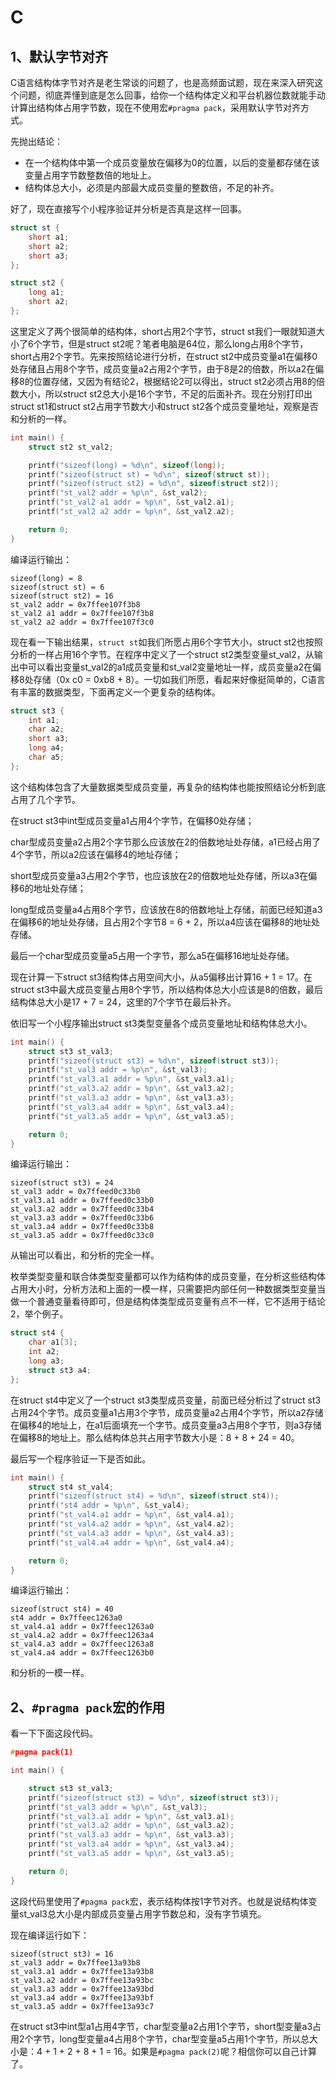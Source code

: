 # C

## 1、默认字节对齐
C语言结构体字节对齐是老生常谈的问题了，也是高频面试题，现在来深入研究这个问题，彻底弄懂到底是怎么回事，给你一个结构体定义和平台机器位数就能手动计算出结构体占用字节数，现在不使用宏`#pragma pack`，采用默认字节对齐方式。

先抛出结论：

- 在一个结构体中第一个成员变量放在偏移为0的位置，以后的变量都存储在该变量占用字节数整数倍的地址上。
- 结构体总大小，必须是内部最大成员变量的整数倍，不足的补齐。

好了，现在直接写个小程序验证并分析是否真是这样一回事。
```c
struct st {
    short a1;
    short a2;
    short a3;
};

struct st2 {
    long a1;
    short a2;
};
```
这里定义了两个很简单的结构体，short占用2个字节，struct st我们一眼就知道大小了6个字节，但是struct st2呢？笔者电脑是64位，那么long占用8个字节，short占用2个字节。先来按照结论进行分析，在struct st2中成员变量a1在偏移0处存储且占用8个字节，成员变量a2占用2个字节，由于8是2的倍数，所以a2在偏移8的位置存储，又因为有结论2，根据结论2可以得出，struct st2必须占用8的倍数大小，所以struct st2总大小是16个字节，不足的后面补齐。现在分别打印出struct st1和struct st2占用字节数大小和struct st2各个成员变量地址，观察是否和分析的一样。
```c
int main() {
    struct st2 st_val2;

    printf("sizeof(long) = %d\n", sizeof(long));
    printf("sizeof(struct st) = %d\n", sizeof(struct st));
    printf("sizeof(struct st2) = %d\n", sizeof(struct st2));
    printf("st_val2 addr = %p\n", &st_val2);
    printf("st_val2 a1 addr = %p\n", &st_val2.a1);
    printf("st_val2 a2 addr = %p\n", &st_val2.a2);

    return 0;
}
```
编译运行输出：
```
sizeof(long) = 8
sizeof(struct st) = 6
sizeof(struct st2) = 16
st_val2 addr = 0x7ffee107f3b8
st_val2 a1 addr = 0x7ffee107f3b8
st_val2 a2 addr = 0x7ffee107f3c0
```
现在看一下输出结果，`struct st`如我们所愿占用6个字节大小，struct st2也按照分析的一样占用16个字节。在程序中定义了一个struct st2类型变量st_val2，从输出中可以看出变量st_val2的a1成员变量和st_val2变量地址一样，成员变量a2在偏移8处存储（0x c0 = 0xb8 + 8）。一切如我们所愿，看起来好像挺简单的，C语言有丰富的数据类型，下面再定义一个更复杂的结构体。
```c
struct st3 {
    int a1;
    char a2;
    short a3;
    long a4;
    char a5;
};
```
这个结构体包含了大量数据类型成员变量，再复杂的结构体也能按照结论分析到底占用了几个字节。

在struct st3中int型成员变量a1占用4个字节，在偏移0处存储；

char型成员变量a2占用2个字节那么应该放在2的倍数地址处存储，a1已经占用了4个字节，所以a2应该在偏移4的地址存储；

short型成员变量a3占用2个字节，也应该放在2的倍数地址处存储，所以a3在偏移6的地址处存储；

long型成员变量a4占用8个字节，应该放在8的倍数地址上存储，前面已经知道a3在偏移6的地址处存储，且占用2个字节8 = 6 + 2，所以a4应该在偏移8的地址处存储。

最后一个char型成员变量a5占用一个字节，那么a5在偏移16地址处存储。

现在计算一下struct st3结构体占用空间大小，从a5偏移出计算16 + 1 = 17。在struct st3中最大成员变量占用8个字节，所以结构体总大小应该是8的倍数，最后结构体总大小是17 + 7 = 24，这里的7个字节在最后补齐。

依旧写一个小程序输出struct st3类型变量各个成员变量地址和结构体总大小。

```c
int main() {
    struct st3 st_val3;
    printf("sizeof(struct st3) = %d\n", sizeof(struct st3));
    printf("st_val3 addr = %p\n", &st_val3);
    printf("st_val3.a1 addr = %p\n", &st_val3.a1);
    printf("st_val3.a2 addr = %p\n", &st_val3.a2);
    printf("st_val3.a3 addr = %p\n", &st_val3.a3);
    printf("st_val3.a4 addr = %p\n", &st_val3.a4);
    printf("st_val3.a5 addr = %p\n", &st_val3.a5);

    return 0;
}
```
编译运行输出：
```
sizeof(struct st3) = 24
st_val3 addr = 0x7ffeed0c33b0
st_val3.a1 addr = 0x7ffeed0c33b0
st_val3.a2 addr = 0x7ffeed0c33b4
st_val3.a3 addr = 0x7ffeed0c33b6
st_val3.a4 addr = 0x7ffeed0c33b8
st_val3.a5 addr = 0x7ffeed0c33c0
```
从输出可以看出，和分析的完全一样。

枚举类型变量和联合体类型变量都可以作为结构体的成员变量，在分析这些结构体占用大小时，分析方法和上面的一模一样，只需要把内部任何一种数据类型变量当做一个普通变量看待即可，但是结构体类型成员变量有点不一样，它不适用于结论2，举个例子。

```c
struct st4 {
    char a1[3];
    int a2;
    long a3;
    struct st3 a4;
};
```
在struct st4中定义了一个struct st3类型成员变量，前面已经分析过了struct st3占用24个字节。成员变量a1占用3个字节，成员变量a2占用4个字节，所以a2存储在偏移4的地址上，在a1后面填充一个字节。成员变量a3占用8个字节，则a3存储在偏移8的地址上。那么结构体总共占用字节数大小是：8 +  8 + 24 = 40。

最后写一个程序验证一下是否如此。

```c
int main() {
    struct st4 st_val4;
    printf("sizeof(struct st4) = %d\n", sizeof(struct st4));
    printf("st4 addr = %p\n", &st_val4);
    printf("st_val4.a1 addr = %p\n", &st_val4.a1);
    printf("st_val4.a2 addr = %p\n", &st_val4.a2);
    printf("st_val4.a3 addr = %p\n", &st_val4.a3);
    printf("st_val4.a4 addr = %p\n", &st_val4.a4);

    return 0;
}
```
编译运行输出：
```
sizeof(struct st4) = 40
st4 addr = 0x7ffeec1263a0
st_val4.a1 addr = 0x7ffeec1263a0
st_val4.a2 addr = 0x7ffeec1263a4
st_val4.a3 addr = 0x7ffeec1263a8
st_val4.a4 addr = 0x7ffeec1263b0
```
和分析的一模一样。

##  2、`#pragma pack`宏的作用
看一下下面这段代码。
```c
#pagma pack(1)

int main() {

    struct st3 st_val3;
    printf("sizeof(struct st3) = %d\n", sizeof(struct st3));
    printf("st_val3 addr = %p\n", &st_val3);
    printf("st_val3.a1 addr = %p\n", &st_val3.a1);
    printf("st_val3.a2 addr = %p\n", &st_val3.a2);
    printf("st_val3.a3 addr = %p\n", &st_val3.a3);
    printf("st_val3.a4 addr = %p\n", &st_val3.a4);
    printf("st_val3.a5 addr = %p\n", &st_val3.a5);

    return 0;
}
```
这段代码里使用了`#pagma pack`宏，表示结构体按1字节对齐。也就是说结构体变量st_val3总大小是内部成员变量占用字节数总和，没有字节填充。

现在编译运行如下：

```
sizeof(struct st3) = 16
st_val3 addr = 0x7ffee13a93b8
st_val3.a1 addr = 0x7ffee13a93b8
st_val3.a2 addr = 0x7ffee13a93bc
st_val3.a3 addr = 0x7ffee13a93bd
st_val3.a4 addr = 0x7ffee13a93bf
st_val3.a5 addr = 0x7ffee13a93c7
```
在struct st3中int型a1占用4字节，char型变量a2占用1个字节，short型变量a3占用2个字节，long型变量a4占用8个字节，char型变量a5占用1个字节，所以总大小是：4 + 1 + 2 + 8 + 1 = 16。如果是`#pagma pack(2)`呢？相信你可以自己计算了。
